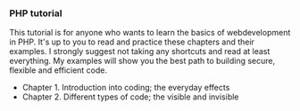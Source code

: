 ### PHP tutorial ###

This tutorial is for anyone who wants to learn the basics of webdevelopment in PHP. It's up to you to read and practice these chapters and their examples. I strongly suggest not taking any shortcuts and read at least everything. My examples will show you the best path to building secure, flexible and efficient code.

* Chapter 1. Introduction into coding; the everyday effects
* Chapter 2. Different types of code; the visible and invisible
